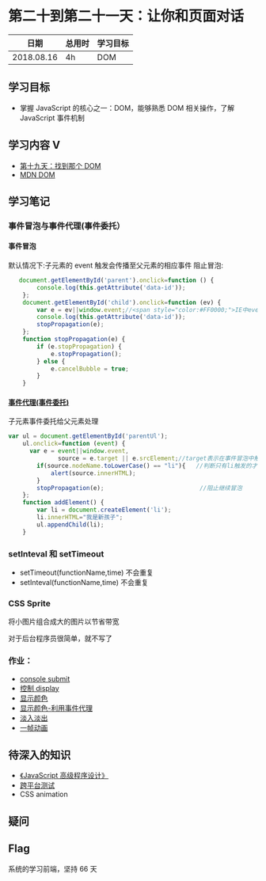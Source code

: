 # 第二十到第二十一天：让你和页面对话

| 日期       | 总用时 | 学习目标 |
| ---------- | ------ | -------- |
| 2018.08.16 | 4h     | DOM      |

## 学习目标

- 掌握 JavaScript 的核心之一：DOM，能够熟悉 DOM 相关操作，了解 JavaScript 事件机制

## 学习内容 V

- [第十九天：找到那个 DOM](http://ife.baidu.com/course/detail/id/47)
- [MDN DOM](https://developer.mozilla.org/zh-CN/docs/Learn/JavaScript/Client-side_web_APIs/Manipulating_documents)

## 学习笔记

### 事件冒泡与事件代理(事件委托）

#### 事件冒泡

默认情况下:子元素的 event 触发会传播至父元素的相应事件
阻止冒泡:

``` javascript
   document.getElementById('parent').onclick=function () {
        console.log(this.getAttribute('data-id'));
    };
    document.getElementById('child').onclick=function (ev) {
        var e = ev||window.event;//<span style="color:#FF0000;">IE中event可以通过window.event随时取到，而其他浏览器需要通过参数传递</span>
        console.log(this.getAttribute('data-id'));
        stopPropagation(e);
    };
    function stopPropagation(e) {
        if (e.stopPropagation) {
            e.stopPropagation();
        } else {
            e.cancelBubble = true;
        }
    }
```

#### [事件代理(事件委托)](https://blog.csdn.net/supercoooooder/article/details/52190100)

子元素事件委托给父元素处理

```javascript
var ul = document.getElementById('parentUl');
    ul.onclick=function (event) {
      var e = event||window.event,
              source = e.target || e.srcElement;//target表示在事件冒泡中触发事件的源元素，在IE中是srcElement
        if(source.nodeName.toLowerCase() == "li"){   //判断只有li触发的才会输出内容
            alert(source.innerHTML);
        }
        stopPropagation(e);                           //阻止继续冒泡
    };
    function addElement() {
        var li = document.createElement('li');
        li.innerHTML="我是新孩子";
        ul.appendChild(li);
    }

```

### setInteval 和 setTimeout

- setTimeout(functionName,time) 不会重复
- setInteval(functionName,time) 不会重复

### CSS Sprite

将小图片组合成大的图片以节省带宽

对于后台程序员很简单，就不写了

### 作业：

- [console submit](https://codepen.io/mumubin/pen/jpoZLX)
- [控制 display](https://codepen.io/mumubin/pen/LBodVz)
- [显示颜色](https://codepen.io/mumubin/pen/zLVpda)
- [显示颜色-利用事件代理](https://codepen.io/mumubin/pen/WKqdXR)
- [淡入淡出](https://codepen.io/mumubin/pen/BPXRdZ)
- [一帧动画](http://htmlpreview.github.io/?https://github.com/mumubin/baidu_frontend_study/blob/master/ife-homework/day2021/day2021_6.html)

## 待深入的知识

- [《JavaScript 高级程序设计》](https://book.douban.com/subject/10546125/)
- [跨平台测试](https://developer.mozilla.org/en-US/docs/Learn/Tools_and_testing/Cross_browser_testing)
- CSS animation
## 疑问

## Flag

系统的学习前端，坚持 66 天
